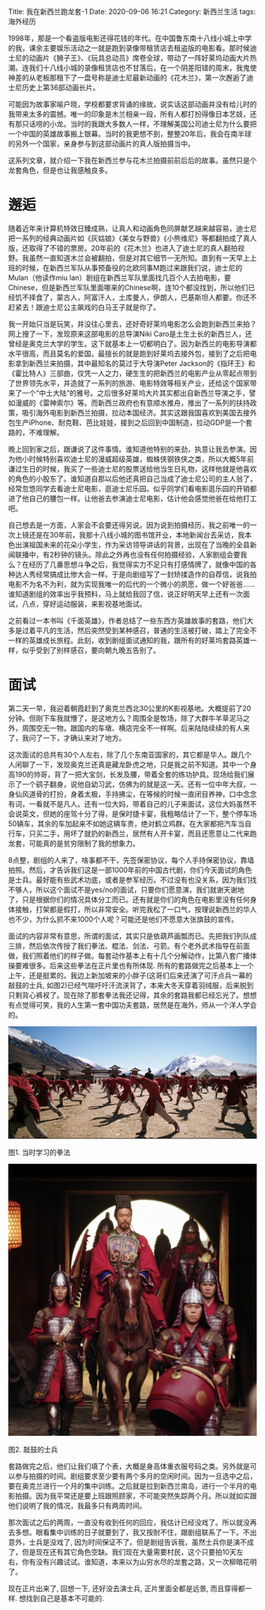 Title: 我在新西兰跑龙套-1
Date: 2020-09-06 16:21
Category: 新西兰生活 
tags:    海外经历


1998年，那是一个看盗版电影还得花钱的年代。在中国鲁东南十八线小城上中学的我，课余主要娱乐活动之一就是跑到录像带租赁店去租盗版的电影看。那时候迪士尼的动画片《狮子王》、《玩具总动员》席卷全球，带动了一阵好莱坞动画大片热潮。连我们十八线小城的录像租赁店也不甘落后，在一个阴差阳错的周末，我鬼使神差的从老板那租下了一盘号称是迪士尼最新动画的《花木兰》，第一次邂逅了迪士尼历史上第36部动画长片。

可能因为故事家喻户晓，学校都要求背诵的缘故，说实话这部动画并没有给儿时的我带来太多的震撼。唯一的印象是木兰相亲一段，所有人都打扮得像日本艺妓，还有那只话唠的小龙。当时的我跟大多数人一样，不理解美国公司迪士尼为什么要把一个中国的英雄故事搬上银幕。当时的我更想不到，整整20年后，我会在南半球的另外一个国家，亲身参与到这部动画片的真人版拍摄当中。

这系列文章，就介绍一下我在新西兰参与花木兰拍摄前前后后的故事。虽然只是个龙套角色，但是也让我感触良多。

# 邂逅

随着近年来计算机特效日臻成熟，让真人和动画角色同屏献艺越来越容易，迪士尼把一系列的经典动画片如《灰姑娘》《美女与野兽》《小熊维尼》等都翻拍成了真人版，还取得了不错的票房。20年前的《花木兰》也进入了迪士尼的真人翻拍视野。我虽然一直知道木兰会被翻拍，但是对其它细节一无所知。直到有一天早上上班的时候，在新西兰军队从事预备役的北欧同事M跑过来跟我们说，迪士尼的Mulan（他读作miu lan）剧组在新西兰军队里面找几百个人去拍电影，要Chinese，但是新西兰军队里面哪来的Chinese啊，连10个都没找到，所以他们已经饥不择食了，蒙古人，阿富汗人，土库曼人，伊朗人，巴基斯坦人都要。你还不赶紧去！跟迪士尼公主飙戏的白马王子就是你了。

我一开始只当是玩笑，并没往心里去，还好奇好莱坞电影怎么会跑到新西兰来拍？网上搜了一下，发现原来这部电影的总导演Niki Caro是土生土长的新西兰人，还曾经是奥克兰大学的学生。这下就基本上一切都明白了。因为新西兰的电影导演都水平很高，而且莫名的爱国。最擅长的就是跑到好莱坞去接外包，接到了之后把电影拿到新西兰来拍摄，其中最知名的莫过于大导演Peter Jackson的《指环王》和《霍比特人》三部曲，仅凭一人之力，硬生生的把新西兰的电影产业从零起点带到了世界领先水平，并造就了一系列的旅游、电影特效等相关产业，还给这个国家带来了一个“中土大陆”的雅号。之后很多好莱坞大片其实都出自新西兰导演之手，譬如漫威的《雷神索尔》等。而新西兰政府也有意顺水推舟，推出了一系列的扶持政策，吸引海外电影到新西兰拍摄，拉动本国经济。其实这跟我国喜欢到美国去接外包生产iPhone、耐克鞋、芭比娃娃，接到之后回到中国制造，拉动GDP是一个套路的，不难理解。

晚上回到家之后，跟谦说了这件事情。谁知道他特别的来劲，执意让我去参演。因为他小时候特别喜欢迪士尼的漫威超级英雄，蜘蛛侠钢铁侠之类，所以大概5年前谦过生日的时候，我买了一些迪士尼的股票送给他当生日礼物，这样他就是他喜欢的角色的小股东了。谁知道自那以后他还真把自己当成了迪士尼公司的主人翁了，经常忽悠同学去看迪士尼电影，逛迪士尼乐园。似乎同学们看电影逛乐园的开销都进了他自己的腰包一样。让他爸去参演迪士尼电影，估计他会感觉他爸在给他打工吧。

自己想去是一方面，人家会不会要还得另说。因为说到拍摄经历，我之前唯一的一次上镜还是在30年前，我那十八线小城的图书馆开业，本地新闻台去采访，我本色出演祖国未来的花朵小学生，作为采访领导讲话的背景，出现在了当晚的全县新闻联播中，有2秒钟的镜头。除此之外再也没有任何拍摄经验，人家剧组会要我么？在经历了几番思想斗争之后，我觉得实力不足只有打感情牌了，就像中国的各种达人秀经常搞成比惨大会一样。于是向剧组写了一封矫揉造作的自荐信，说我拍电影不为名不为利，就为实现我唯一的后代的一个微小的夙愿，做一个好爸爸……谁知道剧组的效率出乎我预料，马上就给我回了信，说正好明天早上还有一次面试，八点，穿好运动服装，来影视基地面试。

之前看过一本书叫《千面英雄》，作者总结了一些东西方英雄故事的套路，他们大多是过着平凡的生活，然后突然受到某种感召，普通的生活被打破，踏上了完全不一样的英雄成长旅程。此刻，收到剧组面试通知的我，跟所有的好莱坞套路英雄一样，似乎受到了别样感召，要向朝九晚五告别了。

# 面试

第二天一早，我迎着朝霞赶到了奥克兰西北30公里的K影视基地。大概提前了20分钟。但刚下车我就懵了，是这地方么？周围全是牧场，除了大群牛羊草泥马之外，周围空无一物。跟国内的车墩、横店完全不一样啊。后来陆陆续续的有人来了，我问了一下，才确认来对了地方。

这次面试的总共有30个人左右，除了几个东南亚国家的，其它都是华人。跟几个人闲聊了一下，发现奥克兰还真是藏龙卧虎之地，只是我之前不知道。其中一个身高190的帅哥，背了一把大宝剑，长发及腰，带着全套的练功护具。现场给我们展示了一个鹞子翻身，说他自幼习武，仿佛为的就是这一天。还有一位中年大叔，一身仙风道骨的打扮，身着太极，手持拂尘，在等候的时候一直闭目养神，口中念念有词，一看就不是凡人。还有一位大妈，带着自己的儿子来面试，这位大妈虽然不会说英文，但她的座驾十分了得，是保时捷卡宴，我粗略估计了一下，整个停车场50辆车，其余的车加起来不如她这辆车贵，绝对鹤立鸡群。在大家都把汽车当自行车，只买二手，用坏了就扔的新西兰，居然有人开卡宴，而且还愿意让二代来跑龙套，可能真的是贫穷限制了我的想象力。

8点整，剧组的人来了，啥事都不干，先签保密协议，每个人手持保密协议，靠墙拍照。然后，才告诉我们这是一部1000年前的中国古代剧，你们今天面试的角色是士兵。最好能有些武术功底，或者是参军经历。不过没有也没关系，因为我们找不够人，所以这个面试不是yes/no的面试，只要你们愿意演，我们就谢天谢地了，只是根据你们的情况具体分工而已。还有就是你们的角色在电影里没有任何身体接触，打架都是假打，所以非常安全。听完我松了一口气，按理说新西兰的华人也不少，为什么抓不来1000个人呢？可能还是他们不愿意大张旗鼓的宣传。


面试的内容非常有意思，所谓的面试，其实只是依葫芦画瓢而已。先把我们列队成三排，然后依次传授了我们拳法、棍法、剑法、弓箭。有个老外武术指导在前面做，我们照着他们的样子做。每套动作基本上有十几个分解动作，比第八套广播体操要难很多。后来这些拳法在正片里也有所体现. 所有的套路做完之后基本上一个上午，还是挺累的。我边上新加坡来的小胖子(这哥们后来还演了可汗点兵一幕的敲鼓的士兵, 如图2)已经气喘吁吁汗流浃背了，本来大冬天穿着羽绒服，后来脱到只剩背心裤衩了。现在除了那套拳法我还记得，其余的套路我都已经忘光了。想想有点觉得可笑，我的人生第一套中国功夫套路，居然是在海外，师从一个洋人学会的。

![图1. 当时学习的拳法](/assets/images/2020/longtao/1.png)

图1. 当时学习的拳法

![图2. 敲鼓的士兵](/assets/images/2020/longtao/2.png)

图2. 敲鼓的士兵

套路做完之后，他们让我们填了个表，大概是身高体重衣服号码之类。另外就是可以参与拍摄的时间。剧组要求至少要有两个多月的空闲时间。因为一旦选中之后，要在奥克兰进行一个月的集中训练。之后就是拉到新西兰南岛，进行一个半月的电影拍摄。因为我平常还是要上班跟照顾家，不可能突然失踪两个月。所以就如实跟他们说明了我的情况，我最多只有两周时间。

那次面试之后的两周，一直没有收到任何的回应，我估计已经没戏了。所以就没再去多想。眼看集中训练的日子就要到了，我又按耐不住，跟剧组联系了一下。不出意外，士兵是没戏了, 因为时间保证不了。但是剧组告诉我，虽然士兵你是演不成了，但是现在还有其它角色空缺。我们现在大量需要村民，这个只要拍10天左右，你有没有兴趣试试。谁知道，本来以为山穷水尽的龙套之路，又一次柳暗花明了。

现在正片出来了, 回想一下, 还好没去演士兵, 正片里面全都是远景, 而且穿得都一样. 想找到自己是基本不可能的. 
